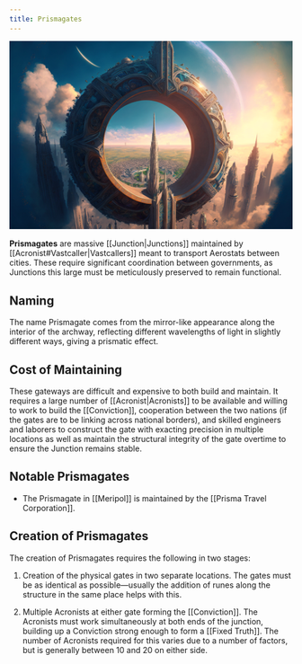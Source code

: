 ```yaml
---
title: Prismagates
---
```



![prismagate|500](./images/Morne_An_immense_prismatic_portal_circular_gate_structure_atop__2a93c164-c671-47fc-aa0b-9a8f76b3c661.png "center right horizontal")

**Prismagates** are massive [[Junction|Junctions]] maintained by [[Acronist#Vastcaller|Vastcallers]] meant to transport Aerostats between cities. These require significant coordination between governments, as Junctions this large must be meticulously preserved to remain functional.

## Naming

The name Prismagate comes from the mirror-like appearance along the interior of the archway, reflecting different wavelengths of light in slightly different ways, giving a prismatic effect.

## Cost of Maintaining

These gateways are difficult and expensive to both build and maintain. It requires a large number of [[Acronist|Acronists]] to be available and willing to work to build the [[Conviction]], cooperation between the two nations (if the gates are to be linking across national borders), and skilled engineers and laborers to construct the gate with exacting precision in multiple locations as well as maintain the structural integrity of the gate overtime to ensure the Junction remains stable.

## Notable Prismagates

- The Prismagate in [[Meripol]] is maintained by the [[Prisma Travel Corporation]].
  
## Creation of Prismagates

The creation of Prismagates requires the following in two stages:

1. Creation of the physical gates in two separate locations. The gates must be as identical as possible—usually the addition of runes along the structure in the same place helps with this.

2. Multiple Acronists at either gate forming the [[Conviction]]. The Acronists must work simultaneously at both ends of the junction, building up a Conviction strong enough to form a [[Fixed Truth]]. The number of Acronists required for this varies due to a number of factors, but is generally between 10 and 20 on either side.